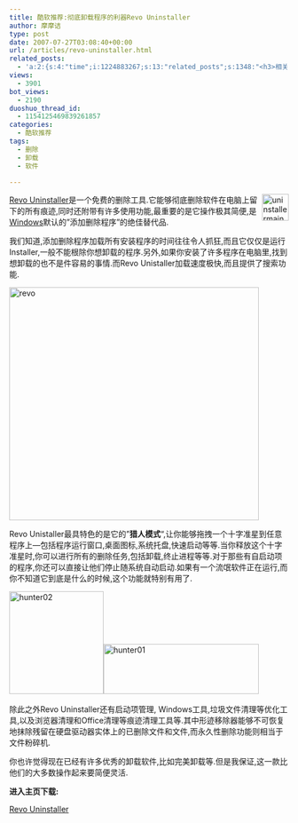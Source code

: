 ```yaml
---
title: 酷软推荐:彻底卸载程序的利器Revo Uninstaller
author: 摩摩诘
type: post
date: 2007-07-27T03:08:40+00:00
url: /articles/revo-uninstaller.html
related_posts:
  - 'a:2:{s:4:"time";i:1224883267;s:13:"related_posts";s:1348:"<h3>相关日志</h3><ul class="related_post"><li><a href="http://www.digglife.cn/articles/custom-windows-interface-tools.html" title="9个工具打造焕然一新的Windows界面">9个工具打造焕然一新的Windows界面</a></li><li><a href="http://www.digglife.cn/articles/convert-powerpoint-flash.html" title="免费将Powerpoint转换为Flash">免费将Powerpoint转换为Flash</a></li><li><a href="http://www.digglife.cn/articles/air-applications-for-bloggers.html" title="适合博客使用的7个Adobe AIR程序">适合博客使用的7个Adobe AIR程序</a></li><li><a href="http://www.digglife.cn/articles/starburn.html" title="免费刻录软件Starbun,不仅仅是刻录">免费刻录软件Starbun,不仅仅是刻录</a></li><li><a href="http://www.digglife.cn/articles/clean-up-desktop-improve-productivity-2.html" title="彻底清空桌面,让启动程序更加高效Part.2">彻底清空桌面,让启动程序更加高效Part.2</a></li><li><a href="http://www.digglife.cn/articles/clean-up-desktop-improve-productivity-1.html" title="彻底清空桌面,让启动程序更加高效Part.1">彻底清空桌面,让启动程序更加高效Part.1</a></li><li><a href="http://www.digglife.cn/articles/free-clipboard-manager-clipx.html" title="小巧的Windows剪切板管理器:ClipX">小巧的Windows剪切板管理器:ClipX</a></li></ul>";}'
views:
  - 3901
bot_views:
  - 2190
duoshuo_thread_id:
  - 1154125469839261857
categories:
  - 酷软推荐
tags:
  - 删除
  - 卸载
  - 软件

---
```

<a atomicselection="true" href="https://www.digglife.net/wp-content/uploads/3/379/2007/07/uninstallermain.gif"><img align="right" width="48" src="http://digglife.qiniudn.com/wp-content/uploads/3/379/2007/07/uninstallermain-thumb.gif" alt="uninstallermain" height="48" /></a><a target="_blank" href="http://www.revouninstaller.com/">Revo Uninstaller</a>是一个免费的删除工具.它能够彻底删除软件在电脑上留下的所有痕迹,同时还附带有许多使用功能,最重要的是它操作极其简便,是<a target="_blank" href="https://www.digglife.net/articles/category/windows-tricks/">Windows</a>默认的&#8221;添加删除程序&#8221;的绝佳替代品.

我们知道,添加删除程序加载所有安装程序的时间往往令人抓狂,而且它仅仅是运行Installer,一般不能根除你想卸载的程序.另外,如果你安装了许多程序在电脑里,找到想卸载的也不是件容易的事情.而Revo Unistaller加载速度极快,而且提供了搜索功能.

<!--more-->

<a atomicselection="true" href="https://www.digglife.net/wp-content/uploads/3/379/2007/07/revo.png"><img width="450" src="http://digglife.qiniudn.com/wp-content/uploads/3/379/2007/07/revo-thumb.png" alt="revo" height="420" /></a>

Revo Unistaller最具特色的是它的&#8221;**猎人模式**&#8220;,让你能够拖拽一个十字准星到任意程序上&#8212;包括程序运行窗口,桌面图标,系统托盘,快速启动等等.当你释放这个十字准星时,你可以进行所有的删除任务,包括卸载,终止进程等等.对于那些有自启动项的程序,你还可以直接让他们停止随系统自动启动.如果有一个流氓软件正在运行,而你不知道它到底是什么的时候,这个功能就特别有用了.

<a atomicselection="true" href="https://www.digglife.net/wp-content/uploads/3/379/2007/07/hunter01.png"></a><a atomicselection="true" href="https://www.digglife.net/wp-content/uploads/3/379/2007/07/hunter02.png"><img width="170" src="http://digglife.qiniudn.com/wp-content/uploads/3/379/2007/07/hunter02-thumb.png" alt="hunter02" height="185" /></a><img width="280" src="http://digglife.qiniudn.com/wp-content/uploads/3/379/2007/07/hunter01-thumb.png" alt="hunter01" height="90" /> 

除此之外Revo Uninstaller还有启动项管理, Windows工具,垃圾文件清理等优化工具,以及浏览器清理和Office清理等痕迹清理工具等.其中形迹移除器能够不可恢复地抹除残留在硬盘驱动器实体上的已删除文件和文件,而永久性删除功能则相当于文件粉碎机.

你也许觉得现在已经有许多优秀的卸载软件,比如完美卸载等.但是我保证,这一款比他们的大多数操作起来要简便灵活.

**进入主页下载:**

[Revo Uninstaller][1]

 [1]: http://www.revouninstaller.com/